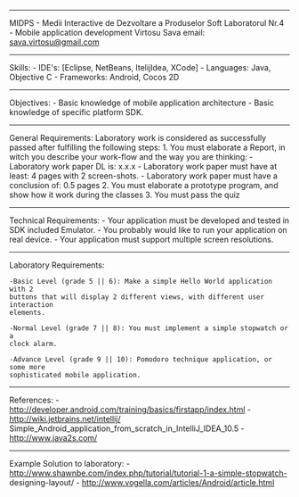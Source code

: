 *******************************************************************************
MIDPS - Medii Interactive de Dezvoltare a Produselor Soft
Laboratorul Nr.4 - Mobile application development
Virtosu Sava
email: sava.virtosu@gmail.com
*******************************************************************************
Skills:
	- IDE's: [Eclipse, NetBeans, ItelijIdea, XCode]
	- Languages: Java, Objective C
	- Frameworks: Android, Cocos 2D
*******************************************************************************
Objectives: 
	- Basic knowledge of mobile application architecture
	- Basic knowledge of specific platform SDK.
*******************************************************************************
General Requirements:
	Laboratory work is considered as successfully passed after fulfilling the 
	following steps:
		1. You must elaborate a Report, in witch you describe your work-flow 
		and the way you are thinking:
			- Laboratory work paper DL is: x.x.x
			- Laboratory work paper must have at least: 4 pages with 2 screen-shots.
			- Laboratory work paper must have a conclusion of: 0.5 pages
		2. You must elaborate a prototype program, and show how it work during
		the classes
		3. You must pass the quiz 
*******************************************************************************
Technical Requirements:
	- Your application must be developed and tested in SDK included Emulator.
	- You probably would like to run your application on real device.
	- Your application must support multiple screen resolutions.
*******************************************************************************
Laboratory Requirements:

	-Basic Level (grade 5 || 6): Make a simple Hello World application with 2
	buttons that will display 2 different views, with different user interaction 
	elements.

	-Normal Level (grade 7 || 8): You must implement a simple stopwatch or a 
	clock alarm.

	-Advance Level (grade 9 || 10): Pomodoro technique application, or some more 
	sophisticated mobile application.

*******************************************************************************
References:
	- http://developer.android.com/training/basics/firstapp/index.html
	- http://wiki.jetbrains.net/intellij/
	Simple_Android_application_from_scratch_in_IntelliJ_IDEA_10.5
	- http://www.java2s.com/
*******************************************************************************
Example Solution to laboratory:
	- http://www.shawnbe.com/index.php/tutorial/tutorial-1-a-simple-stopwatch-
	designing-layout/
	- http://www.vogella.com/articles/Android/article.html

